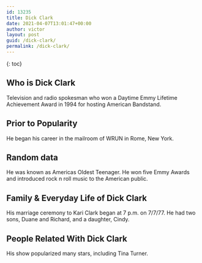 ```yaml
---
id: 13235
title: Dick Clark
date: 2021-04-07T13:01:47+00:00
author: victor
layout: post
guid: /dick-clark/
permalink: /dick-clark/
---
```



{: toc}


## Who is Dick Clark



Television and radio spokesman who won a Daytime Emmy Lifetime Achievement Award in 1994 for hosting American Bandstand.

                
                
                
## Prior to Popularity



He began his career in the mailroom of WRUN in Rome, New York.

                
                
                
## Random data



He was known as Americas Oldest Teenager. He won five Emmy Awards and introduced rock n roll music to the American public.

                
                
                
## Family & Everyday Life of Dick Clark



His marriage ceremony to Kari Clark began at 7 p.m. on 7/7/77. He had two sons, Duane and Richard, and a daughter, Cindy.

                
                
                
## People Related With Dick Clark



His show popularized many stars, including Tina Turner.

                
              
            
          
          
          